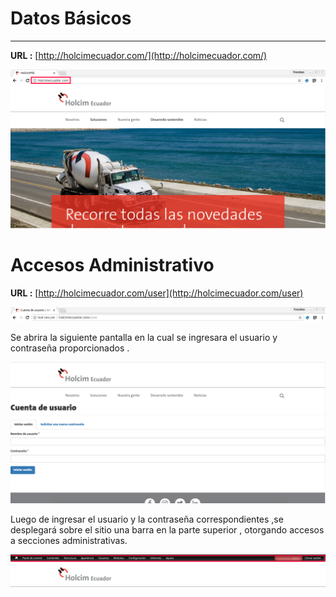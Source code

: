 # Datos Básicos

---

**URL :** [http://holcimecuador.com/](http://holcimecuador.com/)

![](/assets/DeepinScreenshot_select-area_20170925175050.png)![](/assets/DeepinScreenshot_select-area_20170925175527.png)

# Accesos Administrativo

**URL :** [http://holcimecuador.com/user](http://holcimecuador.com/user)

![](/assets/DeepinScreenshot_select-area_20170925175847.png)

Se abrira la siguiente pantalla en la cual se ingresara el usuario y contraseña proporcionados .

![](/assets/DeepinScreenshot_select-area_20170925175951.png)

Luego de ingresar el usuario y la contraseña correspondientes ,se desplegará sobre el sitio una barra en la parte superior , otorgando accesos a secciones administrativas.

![](/assets/DeepinScreenshot_select-area_20170925180545.png)

